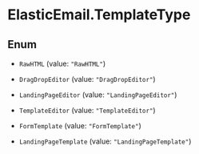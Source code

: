 # ElasticEmail.TemplateType

## Enum


* `RawHTML` (value: `"RawHTML"`)

* `DragDropEditor` (value: `"DragDropEditor"`)

* `LandingPageEditor` (value: `"LandingPageEditor"`)

* `TemplateEditor` (value: `"TemplateEditor"`)

* `FormTemplate` (value: `"FormTemplate"`)

* `LandingPageTemplate` (value: `"LandingPageTemplate"`)


